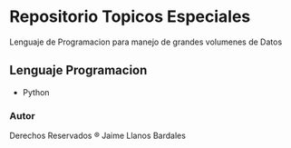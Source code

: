 # Repositorio Topicos Especiales

Lenguaje de Programacion para manejo de grandes volumenes de Datos

## Lenguaje Programacion

- Python

### Autor
Derechos Reservados ® Jaime Llanos Bardales 